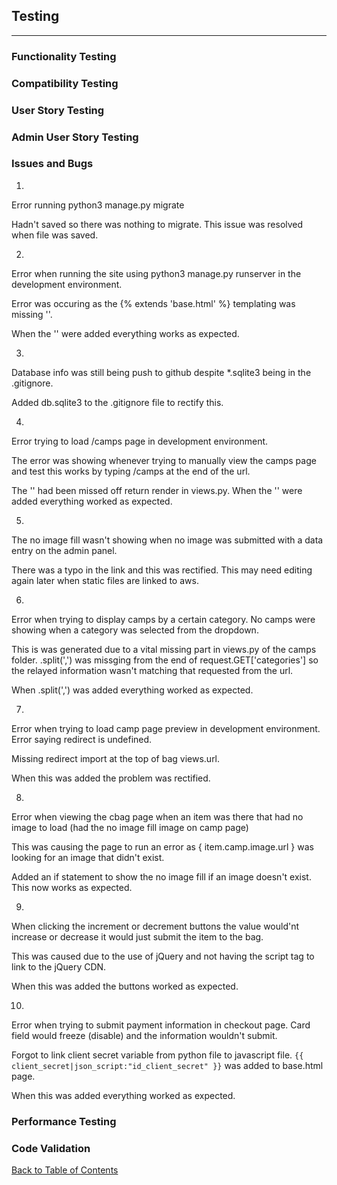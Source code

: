 ## Testing

---

### Functionality Testing

### Compatibility Testing

### User Story Testing

### Admin User Story Testing

### Issues and Bugs

1.

Error running python3 manage.py migrate

Hadn't saved so there was nothing to migrate. This issue was resolved when file was saved.

2.

Error when running the site using python3 manage.py runserver in the development environment.

Error was occuring as the {% extends 'base.html' %} templating was missing ''.

When the '' were added everything works as expected.

3.

Database info was still being push to github despite *.sqlite3 being in the .gitignore.

Added db.sqlite3 to the .gitignore file to rectify this.

4.

Error trying to load /camps page in development environment.

The error was showing whenever trying to manually view the camps page and test this works by typing /camps at the end of the url.

The '' had been missed off return render in views.py. When the '' were added everything worked as expected.

5.

The no image fill wasn't showing when no image was submitted with a data entry on the admin panel.

There was a typo in the link and this was rectified. This may need editing again later when static files are linked to aws.

6.

Error when trying to display camps by a certain category. No camps were showing when a category was selected from the dropdown.

This is was generated due to a vital missing part in views.py of the camps folder. .split(',') was missging from the end of request.GET['categories'] so the relayed information wasn't matching that requested from the url.

When .split(',') was added everything worked as expected.

7.

Error when trying to load camp page preview in development environment. Error saying redirect is undefined.

Missing redirect import at the top of bag views.url.

When this was added the problem was rectified.

8.

Error when viewing the cbag page when an item was there that had no image to load (had the no image fill image on camp page)

This was causing the page to run an error as { item.camp.image.url } was looking for an image that didn't exist.

Added an if statement to show the no image fill if an image doesn't exist. This now works as expected.

9.

When clicking the increment or decrement buttons the value would'nt increase or decrease it would just submit the item to the bag.

This was caused due to the use of jQuery and not having the script tag to link to the jQuery CDN.

When this was added the buttons worked as expected.

10.

Error when trying to submit payment information in checkout page. Card field would freeze (disable) and the information wouldn't submit.

Forgot to link client secret variable from python file to javascript file. `{{ client_secret|json_script:"id_client_secret" }}` was added to base.html page.

When this was added everything worked as expected.

### Performance Testing

### Code Validation

[Back to Table of Contents](README.md#table-of-contents)